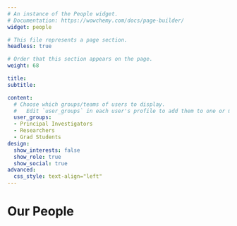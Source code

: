 ```yaml
---
# An instance of the People widget.
# Documentation: https://wowchemy.com/docs/page-builder/
widget: people

# This file represents a page section.
headless: true

# Order that this section appears on the page.
weight: 68

title: 
subtitle:

content:
  # Choose which groups/teams of users to display.
  #   Edit `user_groups` in each user's profile to add them to one or more of these groups.
  user_groups:
  - Principal Investigators
  - Researchers
  - Grad Students
design:
  show_interests: false
  show_role: true
  show_social: true
advanced:
  css_style: text-align="left"
---
```


<h1 align='left'> Our People </h1>
<cta cta_text="Meet the whole team" cta_link="people" style="align:left">

